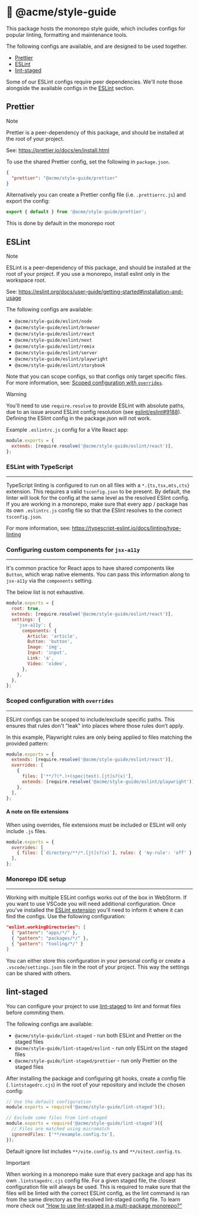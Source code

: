 # 💅 @acme/style-guide

This package hosts the monorepo style guide, which includes configs for
popular linting, formatting and maintenance tools.

The following configs are available, and are designed to be used together.

- [Prettier](#prettier)
- [ESLint](#eslint)
- [lint-staged](#lint-staged)

Some of our ESLint configs require peer dependencies. We'll note those
alongside the available configs in the [ESLint](#eslint) section.

## Prettier

> [!NOTE]
> Prettier is a peer-dependency of this package, and should be installed
> at the root of your project.
>
> See: https://prettier.io/docs/en/install.html

To use the shared Prettier config, set the following in `package.json`.

```json
{
  "prettier": "@acme/style-guide/prettier"
}
```

Alternatively you can create a Prettier config file (i.e. `.prettierrc.js`) and export the config:

```js
export { default } from '@acme/style-guide/prettier';
```

This is done by default in the monorepo root

## ESLint

> [!NOTE]
> ESLint is a peer-dependency of this package, and should be installed
> at the root of your project. If you use a monorepo, install eslint only in the workspace root.
>
> See: https://eslint.org/docs/user-guide/getting-started#installation-and-usage

The following configs are available:

- `@acme/style-guide/eslint/node`
- `@acme/style-guide/eslint/browser`
- `@acme/style-guide/eslint/react`
- `@acme/style-guide/eslint/next`
- `@acme/style-guide/eslint/remix`
- `@acme/style-guide/eslint/server`
- `@acme/style-guide/eslint/playwright`
- `@acme/style-guide/eslint/storybook`

Note that you can scope configs, so that configs only target specific files.
For more information, see: [Scoped configuration with `overrides`](#scoped-configuration-with-overrides).

> [!WARNING]
> You'll need to use `require.resolve` to provide ESLint with absolute paths,
> due to an issue around ESLint config resolution (see
> [eslint/eslint#9188](https://github.com/eslint/eslint/issues/9188)).
> Defining the ESlint config in the package.json will not work.

Example `.eslintrc.js` config for a Vite React app:

```js
module.exports = {
  extends: [require.resolve('@acme/style-guide/eslint/react')],
};
```

### ESLint with TypeScript

---

TypeScript linting is configured to run on all files with a `*.{ts,tsx,mts,cts}` extension. This requires a valid
`tsconfig.json` to be present. By default, the linter will look for the config at the same level as the resolved
ESlint config. If you are working in a monorepo, make sure that every app / package has its own `.eslintrc.js` config
file so that the ESlint resolves to the correct `tsconfig.json`.

For more information, see: https://typescript-eslint.io/docs/linting/type-linting

### Configuring custom components for `jsx-a11y`

---

It's common practice for React apps to have shared components like `Button`,
which wrap native elements. You can pass this information along to `jsx-a11y`
via the `components` setting.

The below list is not exhaustive.

```js
module.exports = {
  root: true,
  extends: [require.resolve('@acme/style-guide/eslint/react')],
  settings: {
    'jsx-a11y': {
      components: {
        Article: 'article',
        Button: 'button',
        Image: 'img',
        Input: 'input',
        Link: 'a',
        Video: 'video',
      },
    },
  },
};
```

### Scoped configuration with `overrides`

---

ESLint configs can be scoped to include/exclude specific paths. This ensures
that rules don't "leak" into places where those rules don't apply.

In this example, Playwright rules are only being applied to files matching the provided pattern:

```js
module.exports = {
  extends: [require.resolve('@acme/style-guide/eslint/react')],
  overrides: [
    {
      files: ['**/?(*.)+(spec|test).[jt]s?(x)'],
      extends: [require.resolve('@acme/style-guide/eslint/playwright')],
    },
  ],
};
```

#### A note on file extensions

When using overrides, file extensions must be included or ESLint will
only include `.js` files.

```js
module.exports = {
  overrides: [
    { files: [`directory/**/*.[jt]s?(x)`], rules: { 'my-rule': 'off' } },
  ],
};
```

### Monorepo IDE setup

---

Working with multiple ESLint configs works out of the box in WebStorm. If you want to use VSCode you will need
additional configuration. Once you've installed the [ESLint extension](https://marketplace.visualstudio.com/items?itemName=dbaeumer.vscode-eslint)
you'll need to inform it where it can find the configs. Use the following configuration:

```json
"eslint.workingDirectories": [
  { "pattern": "apps/*/" },
  { "pattern": "packages/*/" },
  { "pattern": "tooling/*/" }
]
```

You can either store this configuration in your personal config or create a `.vscode/settings.json` file in the root
of your project. This way the settings can be shared with others.

## lint-staged

You can configure your project to use [lint-staged](https://github.com/lint-staged/lint-staged?tab=readme-ov-file) to lint and format files before commiting them.

The following configs are available:

- `@acme/style-guide/lint-staged` - run both ESLint and Prettier on the staged files
- `@acme/style-guide/lint-staged/eslint` - run only ESLint on the staged files
- `@acme/style-guide/lint-staged/prettier` - run only Prettier on the staged files

After installing the package and configuring git hooks, create a config file (`.lintstagedrc.cjs`) in the root of your
repository and include the chosen config:

```js
// Use the default configuration
module.exports = require('@acme/style-guide/lint-staged')();

// Exclude some files from lint-staged
module.exports = require('@acme/style-guide/lint-staged')({
  // Files are matched using micromatch
  ignoredFiles: ['**/example.config.ts'],
});
```

Default ignore list includes `**/vite.config.ts` and `**/vitest.config.ts`.

> [!IMPORTANT]
> When working in a monorepo make sure that every package and app has its own `.lintstagedrc.cjs` config file.
> For a given staged file, the closest configuration file will always be used. This is required to make sure that the
> files will be linted with the correct ESLint config, as the lint command is ran from the same directory as the
> resolved lint-staged config file. To learn more check out ["How to use lint-staged in a multi-package monorepo?"](https://github.com/lint-staged/lint-staged?tab=readme-ov-file#how-to-use-lint-staged-in-a-multi-package-monorepo)
